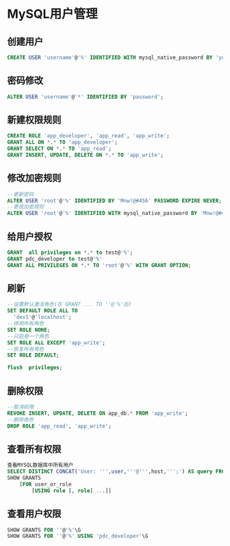 # MySQL用户管理

## 创建用户

```sql
CREATE USER 'username'@'%' IDENTIFIED WITH mysql_native_password BY 'youpassword';
```

## 密码修改

```sql
ALTER USER 'username'@'*' IDENTIFIED BY 'password';
```

## 新建权限规则

```sql
CREATE ROLE 'app_developer', 'app_read', 'app_write';
GRANT ALL ON *.* TO 'app_developer';
GRANT SELECT ON *.* TO 'app_read';
GRANT INSERT, UPDATE, DELETE ON *.* TO 'app_write';
```

## 修改加密规则

```sql
--更新密码
ALTER USER 'root'@'%' IDENTIFIED BY 'Mnw!@#456' PASSWORD EXPIRE NEVER;
--更改加密规则
ALTER USER 'root'@'%' IDENTIFIED WITH mysql_native_password BY 'Mnw!@#456';
```

## 给用户授权

```sql
GRANT  all privileges on *.* to test@'%';
GRANT pdc_developer to test@'%'
GRANT ALL PRIVILEGES ON *.* TO 'root'@'%' WITH GRANT OPTION;
```

## 刷新

```sql
--设置默认激活角色(在 GRANT ... TO ''@'%'后)
SET DEFAULT ROLE ALL TO
  'dev1'@'localhost';
--停用所有角色
SET ROLE NONE;
--只启用一个角色
SET ROLE ALL EXCEPT 'app_write';
--恢复所有角色
SET ROLE DEFAULT;

flush  privileges;
```

## 删除权限

```sql
--取消权限
REVOKE INSERT, UPDATE, DELETE ON app_db.* FROM 'app_write';
--删除角色
DROP ROLE 'app_read', 'app_write';
```

## 查看所有权限

```sql
查看MYSQL数据库中所有用户
SELECT DISTINCT CONCAT('User: ''',user,'''@''',host,''';') AS query FROM mysql.user;
SHOW GRANTS
    [FOR user_or_role
        [USING role [, role] ...]]
```

## 查看用户权限

```sql
SHOW GRANTS FOR ''@'%'\G
SHOW GRANTS FOR ''@'%' USING 'pdc_developer'\G
```